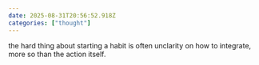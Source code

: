 ```yaml
---
date: 2025-08-31T20:56:52.918Z
categories: ["thought"]
---
```

the hard thing about starting a habit is often unclarity on how to integrate, more so than the action itself.
